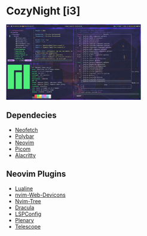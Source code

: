 # CozyNight [i3]

<p>
<img align='center' width='360' src="LinuxDotfilesPreview.png">
</p>

## Dependecies

- [Neofetch](https://github.com/dylanaraps/neofetch)
- [Polybar](https://github.com/polybar/polybar)
- [Neovim](https://github.com/neovim/neovim/wiki/Installing-Neovim)
- [Picom](https://wiki.archlinux.org/title/Picom)
- [Alacritty](https://github.com/alacritty/alacritty)

## Neovim Plugins

- [Lualine]()
- [nvim-Web-Devicons]()
- [Nvim-Tree]()
- [Dracula]()
- [LSPConfig]()
- [Plenary]()
- [Telescope]()
